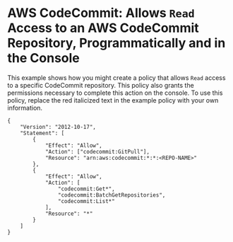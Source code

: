 # AWS CodeCommit: Allows `Read` Access to an AWS CodeCommit Repository, Programmatically and in the Console<a name="reference_policies_examples_codecommit_pull"></a>

This example shows how you might create a policy that allows `Read` access to a specific CodeCommit repository\. This policy also grants the permissions necessary to complete this action on the console\. To use this policy, replace the red italicized text in the example policy with your own information\.

```
{
    "Version": "2012-10-17",
    "Statement": [
        {
            "Effect": "Allow",
            "Action": ["codecommit:GitPull"],
            "Resource": "arn:aws:codecommit:*:*:<REPO-NAME>"
        },
        {
            "Effect": "Allow",
            "Action": [
                "codecommit:Get*",
                "codecommit:BatchGetRepositories",
                "codecommit:List*"
            ],
            "Resource": "*"
        }
    ]
}
```